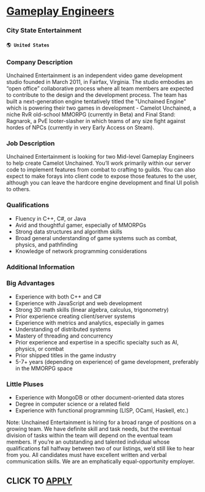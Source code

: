 # [Gameplay Engineers](https://www.remotewlb.com/apply/gameplay-engineers)  
### City State Entertainment  
#### `🌎 United States`  

### Company Description

Unchained Entertainment is an independent video game development studio founded in March 2011, in Fairfax, Virginia. The studio embodies an “open office” collaborative process where all team members are expected to contribute to the design and the development process. The team has built a next-generation engine tentatively titled the "Unchained Engine" which is powering their two games in development - Camelot Unchained, a niche RvR old-school MMORPG (currently in Beta) and Final Stand: Ragnarok, a PvE looter-slasher in which teams of any size fight against hordes of NPCs (currently in very Early Access on Steam).

### Job Description

Unchained Entertainment is looking for two Mid-level Gameplay Engineers to help create Camelot Unchained. You’ll work primarily within our server code to implement features from combat to crafting to guilds. You can also expect to make forays into client code to expose those features to the user, although you can leave the hardcore engine development and final UI polish to others.

### Qualifications

  * Fluency in C++, C#, or Java
  * Avid and thoughtful gamer, especially of MMORPGs
  * Strong data structures and algorithm skills
  * Broad general understanding of game systems such as combat, physics, and pathfinding
  * Knowledge of network programming considerations

### Additional Information

### Big Advantages

  * Experience with both C++ and C#
  * Experience with JavaScript and web development
  * Strong 3D math skills (linear algebra, calculus, trigonometry)
  * Prior experience creating client/server systems
  * Experience with metrics and analytics, especially in games
  * Understanding of distributed systems
  * Mastery of threading and concurrency
  * Prior experience and expertise in a specific specialty such as AI, physics, or combat
  * Prior shipped titles in the game industry
  * 5-7+ years (depending on experience) of game development, preferably in the MMORPG space

### Little Pluses

  * Experience with MongoDB or other document-oriented data stores
  * Degree in computer science or a related field
  * Experience with functional programming (LISP, OCaml, Haskell, etc.)

Note: Unchained Entertainment is hiring for a broad range of positions on a growing team. We have definite skill and task needs, but the eventual division of tasks within the team will depend on the eventual team members. If you’re an outstanding and talented individual whose qualifications fall halfway between two of our listings, we’d still like to hear from you. All candidates must have excellent written and verbal communication skills. We are an emphatically equal-opportunity employer.

  
## CLICK TO [APPLY](https://www.remotewlb.com/apply/gameplay-engineers)

